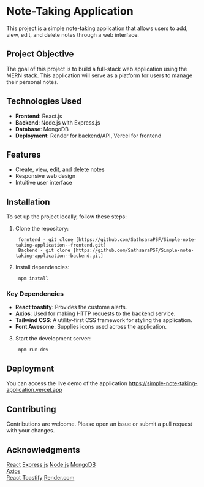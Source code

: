# Note-Taking Application

This project is a simple note-taking application that allows users to add, view, edit, and delete notes through a web interface.

## Project Objective

The goal of this project is to build a full-stack web application using the MERN stack. This application will serve as a platform for users to manage their personal notes.

## Technologies Used

- **Frontend**: React.js
- **Backend**: Node.js with Express.js
- **Database**: MongoDB
- **Deployment**: Render for backend/API, Vercel for frontend

## Features

- Create, view, edit, and delete notes
- Responsive web design
- Intuitive user interface

## Installation

To set up the project locally, follow these steps:

1. Clone the repository:

        forntend - git clone [https://github.com/SathsaraPSF/Simple-note-taking-application--frontend.git]
        Backend - git clone [https://github.com/SathsaraPSF/Simple-note-taking-application--backend.git]


2. Install dependencies:
    
        npm install

### Key Dependencies

- **React toastify**: Provides the custome alerts.
- **Axios**: Used for making HTTP requests to the backend service.
- **Tailwind CSS**: A utility-first CSS framework for styling the application.
- **Font Awesome**: Supplies icons used across the application.

3. Start the development server:
    
        npm run dev

## Deployment

You can access the live demo of the application https://simple-note-taking-application.vercel.app

## Contributing

Contributions are welcome. Please open an issue or submit a pull request with your changes.


## Acknowledgments
<a href="https://reactjs.org">React</a>
<a href="https://expressjs.com/">Express.js</a>
<a href="https://nodejs.org/en">Node.js</a>
<a href="https://www.mongodb.com/">MongoDB</a>  
<a href="https://axios-http.com/">Axios</a>  
<a href="https://github.com/fkhadra/react-toastify">React Toastify</a> 
<a href="https://render.com]">Render.com</a> 
  
